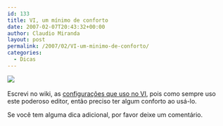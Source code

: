```yaml
---
id: 133
title: VI, um mínimo de conforto
date: 2007-02-07T20:43:32+00:00
author: Claudio Miranda
layout: post
permalink: /2007/02/VI-um-minimo-de-conforto/
categories:
  - Dicas
---
```

<img src="http://www.vim.org/images/vim_header.gif" align="bottom" border="0" hspace="0" vspace="0" />&nbsp; 

Escrevi no wiki, as [configurações que uso no VI](http://wiki.claudius.com.br/wiki/Configura%C3%A7%C3%B5esDoVI "Configurações do VI"), pois como sempre uso este poderoso editor, então preciso ter algum conforto ao usá-lo. 

Se você tem alguma dica adicional, por favor deixe um comentário.